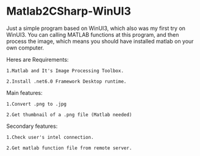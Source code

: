 # Matlab2CSharp-WinUI3
Just a simple program based on WinUI3, which also was my first try on WinUI3. 
You can calling MATLAB functions at this program, and then process the image, which means you should have installed matlab on your own computer.

Heres are Requirements:

	1.Matlab and It's Image Processing Toolbox.
	
	2.Install .net6.0 Framework Desktop runtime.
Main features:
	
	1.Convert .png to .jpg
	
	2.Get thumbnail of a .png file (Matlab needed)

Secondary features:
	
	1.Check user's intel connection.
	
	2.Get matlab function file from remote server.
 
